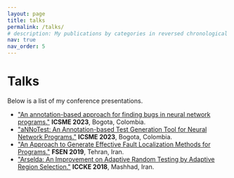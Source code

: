 ```yaml
---
layout: page
title: talks
permalink: /talks/
# description: My publications by categories in reversed chronological order.
nav: true
nav_order: 5
---
```


# Talks

Below is a list of my conference presentations.

* ["An annotation-based approach for finding bugs in neural network programs."](https://conf.researchr.org/details/icsme-2023/icsme-2023-journal-first-track/3/An-annotation-based-approach-for-finding-bugs-in-neural-network-programs) **ICSME 2023**, Bogota, Colombia.
* ["aNNoTest: An Annotation-based Test Generation Tool for Neural Network Programs."](https://conf.researchr.org/details/icsme-2023/icsme-2023-tool-demo-track/5/aNNoTest-An-Annotation-based-Test-Generation-Tool-for-Neural-Network-Programs) **ICSME 2023**, Bogota, Colombia.
* ["An Approach to Generate Effective Fault Localization Methods for Programs."](https://fsen.ir/2019/AcceptedPapers.aspx) **FSEN 2019**, Tehran, Iran.
* ["Arselda: An Improvement on Adaptive Random Testing by Adaptive Region Selection."](https://iccke2018.um.ac.ir/index3651.html?module=htmlpages&func=display&pid=144) **ICCKE 2018**, Mashhad, Iran.

